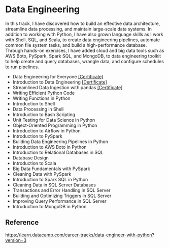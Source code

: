 # Data Engineering

In this track, I have discovered how to build an effective data architecture, streamline data processing, and maintain large-scale data systems. In addition to working with Python, I have also grown language skills as I work with Shell, SQL, and Scala, to create data engineering pipelines, automate common file system tasks, and build a high-performance database. Through hands-on exercises, I have added cloud and big data tools such as AWS Boto, PySpark, Spark SQL, and MongoDB, to data engineering toolkit to help create and query databases, wrangle data, and configure schedules to run pipelines. 

- Data Engineering for Everyone [[Certificate]](https://github.com/minji-mia/data-engineering/blob/main/certificate/Data%20Engineering%20for%20everyone.pdf)
- Introduction to Data Engineering [[Certificate]](https://github.com/minji-mia/data-engineering/blob/main/certificate/Introduction%20to%20Data%20Engineering.pdf)
- Streamlined Data Ingestion with pandas [[Certificate]](https://github.com/minji-mia/data-engineering/blob/main/certificate/Streamlined%20Data%20Ingestion%20with%20pandas.pdf)
- Writing Efficient Python Code
- Writing Functions in Python
- Introduction to Shell
- Data Processing in Shell
- Introduction to Bash Scripting
- Unit Testing for Data Science in Python
- Object-Oriented Programming in Python
- Introduction to Airflow in Python
- Introduction to PySpark
- Building Data Engineering Pipelines in Python
- Introduction to AWS Boto in Python
- Introduction to Relational Databases in SQL
- Database Design
- Introduction to Scala
- Big Data Fundamentals with PySpark
- Cleaning Data with PySpark
- Introduction to Spark SQL in Python
- Cleaning Data in SQL Server Databases
- Transactions and Error Handling in SQL Server
- Building and Optimizing Triggers in SQL Server
- Improving Query Performance in SQL Server
- Introduction to MongoDB in Python
 

## Reference
https://learn.datacamp.com/career-tracks/data-engineer-with-python?version=3
